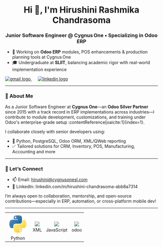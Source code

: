 <h1 align="center">Hi 👋, I'm Hirushini Rashmika Chandrasoma</h1>

<div align="center">
  <h3 align="center">Junior Software Engineer @ Cygnus One • Specializing in Odoo ERP</h3>
</div>

- 🚀 Working on **Odoo ERP** modules, POS enhancements & production planning tools at Cygnus One
- 🎓 Undergraduate at **SLIIT**, balancing academic rigor with real-world implementation experience

<div align="left">
  <a href="mailto:hirushini@cygnusonesl.com" target="_blank" rel="noreferrer">
    <img src="https://img.shields.io/static/v1?message=Gmail&logo=gmail&label=&color=D14836&logoColor=white&labelColor=&style=for-the-badge" height="35" alt="gmail logo"  />
  </a>&nbsp;&nbsp;&nbsp;&nbsp;
  <a href="https://www.linkedin.com/in/hirushini-chandrasoma-abb8a7314" target="_blank" rel="noreferrer">
    <img src="https://img.shields.io/static/v1?message=LinkedIn&logo=linkedin&label=&color=0077B5&logoColor=white&labelColor=&style=for-the-badge" height="35" alt="linkedin logo"  />
  </a>
</div>

---

### 💼 About Me

As a Junior Software Engineer at **Cygnus One**—an **Odoo Silver Partner** since 2015 with a track record in ERP implementations across industries—I contribute to module development, customizations, and training under Odoo's enterprise-grade setup :contentReference[oaicite:1]{index=1}.

I collaborate closely with senior developers using:
- 🐍 Python, PostgreSQL, Odoo ORM, XML/QWeb reporting
- ✅ Tailored solutions for CRM, Inventory, POS, Manufacturing, Accounting and more

---

### 🚀 Let’s Connect

- 📫 Email: [hirushini@cygnusonesl.com](mailto:hirushini@cygnusoneslcom)  
- 🔗 LinkedIn: linkedin.com/in/hirushini-chandrasoma-abb8a7314  

I’m always open to collaboration, mentorship, and open-source contributions—especially in ERP, automation, or cross-platform mobile dev!

---

<table>
  <tr>
    <td align="center">
      <img width="70px" src="https://raw.githubusercontent.com/devicons/devicon/master/icons/python/python-original.svg" /><br>Python
    </td>
    <td align="center">
      <img width="70px" src="https://techicons.dev/icons/xml" /><br>XML
    </td>
    <td align="center">
      <img width="70px" src="https://techicons.dev/icons/javascript" /><br>JavaScript
    </td>
    <td align="center">
      <img width="70px" src="https://www.bing.com/images/search?view=detailV2&ccid=%2bIZXY15p&id=F56A74F92878684555B5901BD3E4C805C465DF35&thid=OIP.-IZXY15paMKY__NloKSUkQHaHa&mediaurl=https%3a%2f%2fcdn4.iconfinder.com%2fdata%2ficons%2flogos-3%2f640%2fodoo_logo_rgb-512.png&cdnurl=https%3a%2f%2fth.bing.com%2fth%2fid%2fR.f88657635e6968c298fff365a0a49491%3frik%3dNd9lxAXI5NMbkA%26pid%3dImgRaw%26r%3d0&exph=512&expw=512&q=odoo+icon&simid=608032826122594083&FORM=IRPRST&ck=28AA9A0E248CE060232168517EB0FEF1&selectedIndex=0&itb=1&idpp=overlayview&ajaxhist=0&ajaxserp=0" /><br>odoo
    </td>
  </tr>
</table>
